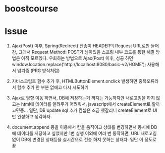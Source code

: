 # boostcourse

# Issue
1. Ajax(Post) 이후, Spring(Redirect) 전송이 HEADER의 Request URL로만 들어감, 그래서 Request Method: POST가 남아있음 스프링 내부 코드를 통한 해결 방법은 아직 모르겠다.
우회하는 방법으로 Ajax(Post) 이후, 성공 하면 window.location.replace('http://localhost:8080/basic-v2/HOME'); 사용해서 넘겨줌 (PRG 방식처럼)
  
2. 자바스크립트 함수 추가 후, HTMLButtonElement.onclick 발생하면 중복오류라서 함수 추가 한 부분 없애고 다시 시도하기

3. Ajax로 방향 이동 하면서, DB에 저장하는거 까지는 가능하지만 새로고침을 하지 않고는 html에 데이터를 알려주기 어려워서, javascript에서 createElement로 할까 고민중... 일단, DB update sql 추가 컨셉은 조금 헷갈리니 createElement로 UI만 완성하고 생각하자.

4. document.append 등을 이용해서 칸을 움직이고 상태를 변경하면서 동시에 DB에 데이터를 저장하고 싶었지만 1번 실행 이외에 여러 번 동작하면, URL 새로고침 없이 DB에 변경된 상태등을 실시간으로 전송 하지 못하는 상태다. 일단 이 정도로 끝
